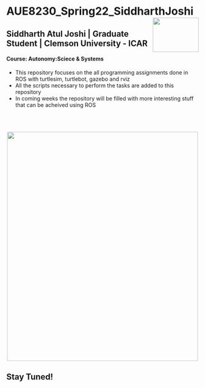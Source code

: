 # AUE8230_Spring22_SiddharthJoshi <img align="right" width="120" height="90" src="https://user-images.githubusercontent.com/99475043/153587672-04d12da3-8e84-4025-abfb-86d78858f5dd.png">

## Siddharth Atul Joshi | Graduate Student | Clemson University - ICAR

#### Course: Autonomy:Sciece & Systems

- This repository focuses on the all programming assignments done in ROS with turtlesim, turtlebot, gazebo and rviz
- All the scripts necessary to perform the tasks are added to this repository
- In coming weeks the repository will be filled with more interesting stuff that can be acheived using ROS
<br /> 
<br /> 
<p align="center">
  <img width="500" height="600"src="https://user-images.githubusercontent.com/99475043/153585202-1efd9e9e-e8a2-4b08-86e3-c0f9a0dd3a9d.png" />
</p>

## Stay Tuned!
